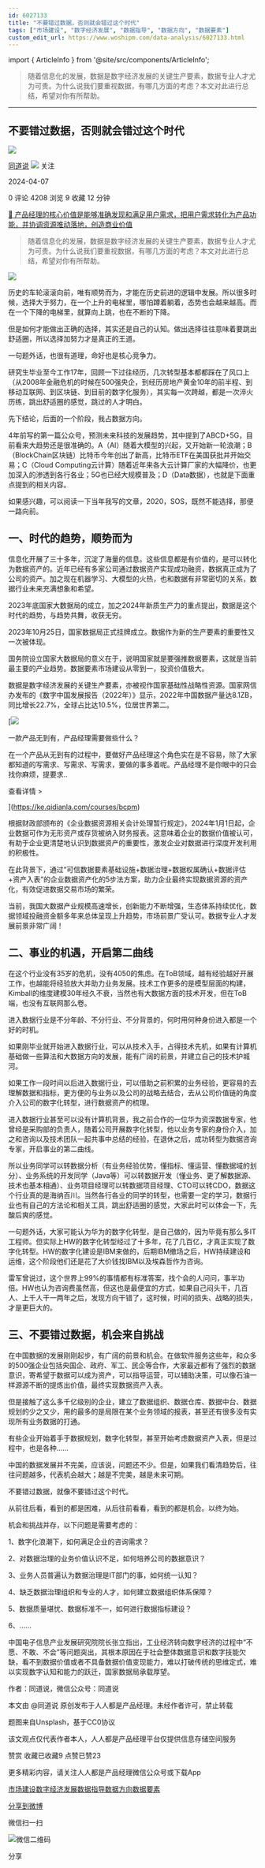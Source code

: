 ```yaml
---
id: 6027133
title: "不要错过数据，否则就会错过这个时代"
tags: ["市场建设", "数字经济发展", "数据指导", "数据方向", "数据要素"]
custom_edit_url: https://www.woshipm.com/data-analysis/6027133.html
---
```

import { ArticleInfo } from '@site/src/components/ArticleInfo';

<ArticleInfo
    author="同道说"
    authorLink="https://www.woshipm.com/u/1574512"
    published="2024-04-07"
    views={4208}
    comments={0}
    collects={9}
/>

> 随着信息化的发展，数据是数字经济发展的关键生产要素，数据专业人才尤为可贵。为什么说我们要重视数据，有哪几方面的考虑？本文对此进行总结，希望对你有所帮助。

---

## 不要错过数据，否则就会错过这个时代

[![](https://static.woshipm.com/view/woshipm_api_def_20240328170041_9743.jpeg?imageView2/1/w/72/h/72/q/100)](https://www.woshipm.com/u/1574512)

[同道说](https://www.woshipm.com/u/1574512) ![](https://static.woshipm.com/tag/1101_1@2x.png) 关注

2024-04-07

0 评论 4208 浏览 9 收藏 12 分钟

[🔗 产品经理的核心价值是能够准确发现和满足用户需求，把用户需求转化为产品功能，并协调资源推动落地，创造商业价值](https://ke.qidianla.com/courses/90pm)

> 随着信息化的发展，数据是数字经济发展的关键生产要素，数据专业人才尤为可贵。为什么说我们要重视数据，有哪几方面的考虑？本文对此进行总结，希望对你有所帮助。

![](https://image.woshipm.com/2023/04/14/a1997136-da9e-11ed-aee8-00163e0b5ff3.png)

历史的车轮滚滚向前，唯有顺势而为，才能在历史前进的逻辑中发展。所以很多时候，选择大于努力，在一个上升的电梯里，哪怕蹲着躺着，态势也会越来越高。而在一个下降的电梯里，就算向上跳，也在不断的下降。

但是如何才能做出正确的选择，其实还是自己的认知。做出选择往往意味着要跳出舒适圈，所以选择加努力才是真正的王道。

一句题外话，也很有道理，命好也是核心竞争力。

研究生毕业至今工作17年，回顾一下过往经历，几次转型基本都都踩在了风口上（从2008年金融危机的时候在500强央企，到经历房地产黄金10年的前半程、到移动互联网、到区块链、到目前的数字化服务），其实每一次跨越，都是一次淬火历练，跳出舒适圈的感觉，跳过的人才明白。

先下结论，后面的一个阶段，我占数据方向。

4年前写的第一篇公众号，预测未来科技的发展趋势，其中提到了ABCD+5G，目前看来大趋势还是很准确的。A（AI）随着大模型的兴起，又开始新一轮浪潮；B（BlockChain区块链）比特币今年创出了新高，比特币ETF在美国获批并开始交易；C（Cloud Computing云计算）随着近年来各大云计算厂家的大幅降价，也更加深入的渗透到各行各业；5G也已经大规模普及；D（Data数据），也就是下面重点提到的相关内容。

如果感兴趣，可以阅读一下当年我写的文章，2020，SOS，既然不能选择，那便一路向前。

## 一、时代的趋势，顺势而为

信息化开展了三十多年，沉淀了海量的信息。这些信息都是有价值的，是可以转化为数据资产的。近年已经有多家公司通过数据资产实现成功融资，数据真正成为了公司的资产。加之现在机器学习、大模型的火热，也和数据有非常密切的关系，数据行业未来充满想象和希望。

2023年底国家大数据局的成立，加之2024年新质生产力的重点提出，数据是这个时代的趋势，与趋势共舞，收获无穷。

2023年10月25日，国家数据局正式挂牌成立。数据作为新的生产要素的重要性又一次被体现。

国务院设立国家大数据局的意义在于，说明国家就是要强推数据要素，这就是当前最主要的产业趋势。数据要素市场建设从零到一，投资价值极大。

数据是数字经济发展的关键生产要素，亦被视作国家基础性战略性资源。国家网信办发布的《数字中国发展报告（2022年）》显示，2022年中国数据产量达8.1ZB，同比增长22.7%，全球占比达10.5%，位居世界第二。

[![](https://image.woshipm.com/2023/08/02/58dc678c-30e3-11ee-88e7-00163e0b5ff3.png)

一款产品无到有，产品经理需要做些什么？

在一个产品从无到有的过程中，要做好产品经理这个角色实在是不容易，除了大家都知道的写需求、写需求、写需求，要做的事多着呢。产品经理不是你眼中的只会找你麻烦，提要求..

查看详情 >

](https://ke.qidianla.com/courses/bcpm)

根据财政部颁布的《企业数据资源相关会计处理暂行规定》，2024年1月1日起，企业数据可作为无形资产或存货被纳入财务报表。这意味着企业的数据价值被认可，有助于企业更清楚地认识到数据资产的重要性，激发企业对数据进行深度开发利用的积极性。

在此背景下，通过“可信数据要素基础设施+数据治理+数据权属确认+数据评估+资产入表”的企业数据资产化的5步法方案，助力企业最终实现数据资源的资产化，有效促进数据交易市场的繁荣。

当前，我国大数据产业规模高速增长，创新能力不断增强，生态体系持续优化，数据领域投融资金额多年来总体呈现上升趋势，市场前景广受认可。数据专业人才发展前景非常广阔！

## 二、事业的机遇，开启第二曲线

在这个行业没有35岁的危机，没有4050的焦虑。在ToB领域，越有经验越好开展工作，也越能将经验放大并助力业务发展。技术工作更多的是模型层面的构建，Kimball的维度建模30年经久不衰，当然也有大数据方面的技术开发，但在ToB端，也没有互联网那么卷。

进入数据行业是不分年龄、不分行业、不分背景的，何时用何种身份进入都是一个好的时机。

如果刚毕业就开始进入数据行业，可以从技术入手，占得技术先机，如果有计算机基础做一些算法和大数据方向的发展，能有广阔的前景，并建立自己的技术护城河。

如果工作一段时间以后进入数据行业，可以借助之前积累的业务经验，更容易的去理解数据和指标，更方便的与业务以及公司的战略去结合，去从公司价值链的角度介入公司的数字化转型，进行数据资产的梳理。

进入数据行业甚至可以没有计算机背景，我之前合作的一位华为资深数据专家，他曾经是采购部的负责人，随着公司开展数字化转型，他以业务专家的身份介入，加之和咨询以及技术团队一起共事中总结的经验，在退休之后，成功转型为数据咨询专家，开启事业的第二曲线。

所以业务同学可以转数据分析（有业务经验优势，懂指标、懂运营、懂数据域的划分）、业务系统的开发同学（Java等）可以转数据开发（懂业务、更了解数据源、技术也基本相通）、业务项目经理可以转数据项目经理、CTO可以转CDO，数据这个行业真的是海纳百川。当然各行各业的同学的转型，也需要一定的学习，数据行业也有自己的方法论和相关工具，跳出舒适圈的感觉，大家此时可以体会一下，先酸后爽的感觉。

一句题外话，大家可能认为华为的数字化转型，是自己做的，因为毕竟有那么多IT工程师。但实际上HW的数字化转型经过了十多年，花了几百亿，才真正实现了数字化转型。HW的数字化建设是IBM来做的，后期IBM撤场之后，HW持续建设和运维，这个阶段他们还是花了大价钱找IBM以及埃森哲作为咨询。

雷军曾说过，这个世界上99%的事情都有标准答案，找个会的人问问，事半功倍。HW也认为咨询费虽然高，但这也是最便宜的方式，如果自己闷头干，几百人、上千人干一两年之后，发现方向干错了，这时候，时间的损失、战略的损失，才是更巨大的。

## 三、不要错过数据，机会来自挑战

在中国数据的发展刚刚起步，有广阔的前景和机会。在做软件服务这些年，和众多的500强企业包括央国企、政府、军工、民企等合作，大家最近都有了强烈的数据意识，寄希望于数据可以成为资产，可以指导运营，可以辅助决策，可以像石油一样源源不断的提炼出价值，最终实现数据资产入表。

但是接触了这么多千亿级别的企业，建立了数据组织、数据仓库、数据中台、数据规划的少之又少，用的最多的是局限在某个业务领域的报表，甚至还有很多没有实现所有业务数据的打通。

有些企业开始着手于数据规划，数字化转型，甚至开始考虑数据资产入表，但是过程中，也是各种……

中国的数据发展并不完美，应该说，问题还不少。但是，如果我们看清趋势后，往往问题越多，代表机会越大；越是不完美，越是未来可期。

不要错过数据，就像不要错过这个时代。

从前往后看，看到的都是困难，从后往前看看，看到的都是机会。以终为始。

机会和挑战并存，以下问题是需要考虑的：

1、数字化浪潮下，如何满足企业的咨询需求？

2、对数据治理的业务价值认识不足，如何培养公司的数据意识？

3、业务人员普遍认为数据治理是IT部门的事，如何统一认知？

4、缺乏数据治理组织和专业的人才，如何建立数据组织体系保障？

5、数据质量堪忧、数据标准不一，如何进行数据指标建设？

6、……

中国电子信息产业发展研究院院长张立指出，工业经济转向数字经济的过程中“不愿、不敢、不会”等问题突出，其根本原因在于社会整体数据意识和数字技能欠缺，看不到数据价值或者不具备数据价值变现能力，难以打破传统的思维定式，难以实现数字认知和能力的跃迁，国家数据局承载厚望。

作者：同道说，微信公众号：同道说

本文由 @同道说 原创发布于人人都是产品经理。未经作者许可，禁止转载

题图来自Unsplash，基于CC0协议

该文观点仅代表作者本人，人人都是产品经理平台仅提供信息存储空间服务

赞赏 收藏已收藏9 点赞已赞23

更多精彩内容，请关注人人都是产品经理微信公众号或下载App

[市场建设](https://www.woshipm.com/tag/%e5%b8%82%e5%9c%ba%e5%bb%ba%e8%ae%be)[数字经济发展](https://www.woshipm.com/tag/%e6%95%b0%e5%ad%97%e7%bb%8f%e6%b5%8e%e5%8f%91%e5%b1%95)[数据指导](https://www.woshipm.com/tag/%e6%95%b0%e6%8d%ae%e6%8c%87%e5%af%bc)[数据方向](https://www.woshipm.com/tag/%e6%95%b0%e6%8d%ae%e6%96%b9%e5%90%91)[数据要素](https://www.woshipm.com/tag/%e6%95%b0%e6%8d%ae%e8%a6%81%e7%b4%a0)

[分享到微博](https://service.weibo.com/share/share.php?appkey=2775287854&title=不要错过数据，否则就会错过这个时代&url=https://www.woshipm.com/data-analysis/6027133.html&pic=https://image.woshipm.com/2023/04/14/a1997136-da9e-11ed-aee8-00163e0b5ff3.png)

微信扫一扫

![微信二维码](https://api.pwmqr.com/qrcode/create/?url=https://www.woshipm.com/data-analysis/6027133.html)

分享
